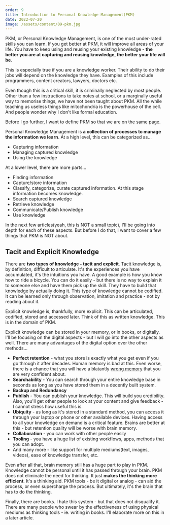 ```yaml
---
order: 9
title: Introduction to Personal Knowledge Management(PKM)
date: 2022-07-20
image: /assets/content/09-pkm.jpg
---
```


PKM, or Personal Knowledge Management, is one of the most under-rated skills you can learn. If you get better at PKM, it will improve all areas of your life. You have to keep using and reusing your existing knowledge - **the better you are at capturing and reusing knowledge, the better your life will be**.

This is especially true if you are a knowledge worker. Their ability to do their jobs will depend on the knowledge they have. Examples of this include programmers, content creators, lawyers, doctors etc. 

Even though this is a critical skill, it is criminally neglected by most people. Other than a few instructions to take notes at school, or a marginally useful way to memorise things, we have not been taught about PKM. All the while teaching us useless things like mitochondria is the powerhouse of the cell. And people wonder why I don't like formal education. 

Before I go further, I want to define PKM so that we are on the same page.

Personal Knowledge Management is **a collection of processes to manage the information we learn**. At a high level, this can be categorized as...

- Capturing information
- Managing captured knowledge
- Using the knowledge

At a lower level, there are more parts...

- Finding information
- Capture/store information
- Classify, categorize, curate captured information. At this stage information becomes knowledge.
- Search captured knowledge
- Retrieve knowledge
- Communicate/Publish knowledge
- Use knowledge

In the next few articles(yeah, this is NOT a small topic), I'll be going into depth for each of these aspects. But before I do that, I want to cover a few things that PKM is NOT about.

## Tacit and Explicit Knowledge

There are **two types of knowledge - tacit and explicit**. Tacit knowledge is, by definition, difficult to articulate. It's the experiences you have accumulated, it's the intuitions you have. A good example is how you know how to ride a bicycle. You can do it easily - but there is no way to explain it to someone else and have them pick up the skill. They have to build that knowledge by actually doing it. This type of knowledge cannot be codified. It can be learned only through observation, imitation and practice - not by reading about it.

Explicit knowledge is, thankfully, more explicit. This can be articulated, codified, stored and accessed later. Think of this as written knowledge. This is in the domain of PKM.

Explicit knowledge can be stored in your memory, or in books, or digitally. I'll be focusing on the digital aspects - but I will go into the other aspects as well. There are many advantages of the digital option over the other methods...

- **Perfect retention** - what you store is exactly what you get even if you go through it after decades. Human memory is bad at this. Even worse, there is a chance that you will have a blatantly [wrong memory](https://mindos.in/thinking-flaws/false-memory) that you are very confident about.
- **Searchability** - You can search through your entire knowledge base in seconds as long as you have stored them in a decently built system.
- **Backup and Redundancy**
- **Publish** - You can publish your knowledge. This will build you credibility. Also, you'll get other people to look at your content and give feedback - I cannot stress how useful this is.
- **Ubiquity** - as long as it's stored in a standard method, you can access it through your laptop or phone or other available devices. Having access to all your knowledge on demand is a critical feature. Brains are better at this - but retention quality will be worse with brain memory.
- **Collaboration** - you can work with other people easily
- **Tooling** - you have a huge list of existing workflows, apps, methods that you can adopt.
- And many more - like support for multiple mediums(text, images, videos), ease of knowledge transfer, etc.

Even after all that, brain memory still has a huge part to play in PKM. Knowledge cannot be personal until it has passed through your brain. PKM does not eliminate the need for thinking. It just **makes the thinking more efficient**. It's a thinking aid. PKM tools - be it digital or analog - can aid the process, or even supercharge the process. But ultimately, it's the brain that has to do the thinking.

Finally, there are books. I hate this system - but that does not disqualify it. There are many people who swear by the effectiveness of using physical mediums as thinking tools - ie. writing in books. I'll elaborate more on this in a later article. 
